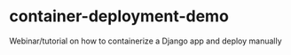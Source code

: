 # container-deployment-demo
Webinar/tutorial on how to containerize a Django app and deploy manually
